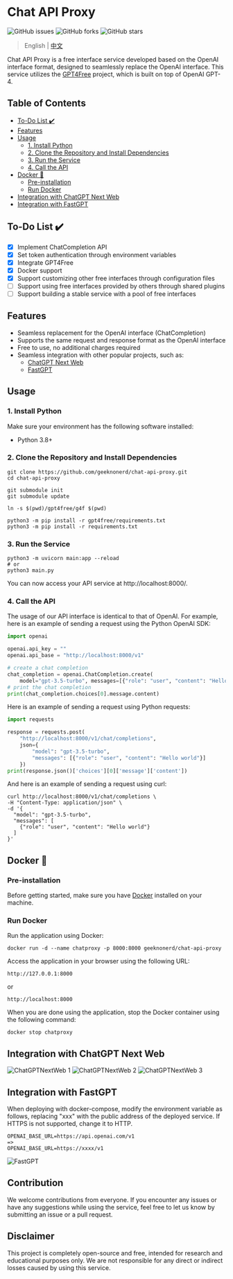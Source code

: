 # Chat API Proxy

![GitHub issues](https://img.shields.io/github/issues/geeknonerd/chat-api-proxy)
![GitHub forks](https://img.shields.io/github/forks/geeknonerd/chat-api-proxy)
![GitHub stars](https://img.shields.io/github/stars/geeknonerd/chat-api-proxy)

> English | [中文](README_cn.md)


Chat API Proxy is a free interface service developed based on the OpenAI interface format, designed to seamlessly replace the OpenAI interface. This service utilizes the [GPT4Free](https://github.com/xtekky/gpt4free) project, which is built on top of OpenAI GPT-4.

## Table of Contents

- [To-Do List ✔️](#to-do-list-✔️)
- [Features](#features)
- [Usage](#usage)
    - [1. Install Python](#1-install-python)
    - [2. Clone the Repository and Install Dependencies](#2-clone-the-repository-and-install-dependencies)
    - [3. Run the Service](#3-run-the-service)
    - [4. Call the API](#4-call-the-api)
- [Docker 🐳](#docker-🐳)
    - [Pre-installation](#pre-installation)
    - [Run Docker](#run-docker)
- [Integration with ChatGPT Next Web](#integration-with-chatgpt-next-web)
- [Integration with FastGPT](#integration-with-fastgpt)

## To-Do List ✔️

- [x] Implement ChatCompletion API
- [x] Set token authentication through environment variables
- [x] Integrate GPT4Free
- [x] Docker support
- [x] Support customizing other free interfaces through configuration files
- [ ] Support using free interfaces provided by others through shared plugins
- [ ] Support building a stable service with a pool of free interfaces

## Features

* Seamless replacement for the OpenAI interface (ChatCompletion)
* Supports the same request and response format as the OpenAI interface
* Free to use, no additional charges required
* Seamless integration with other popular projects, such as:
    * [ChatGPT Next Web](https://github.com/Yidadaa/ChatGPT-Next-Web)
    * [FastGPT](https://github.com/labring/FastGPT)

## Usage

### 1. Install Python

Make sure your environment has the following software installed:

- Python 3.8+

### 2. Clone the Repository and Install Dependencies

```shell
git clone https://github.com/geeknonerd/chat-api-proxy.git
cd chat-api-proxy

git submodule init
git submodule update

ln -s $(pwd)/gpt4free/g4f $(pwd)

python3 -m pip install -r gpt4free/requirements.txt
python3 -m pip install -r requirements.txt
```

### 3. Run the Service

```shell
python3 -m uvicorn main:app --reload
# or
python3 main.py
```

You can now access your API service at http://localhost:8000/.

### 4. Call the API

The usage of our API interface is identical to that of OpenAI.
For example, here is an example of sending a request using the Python OpenAI SDK:

```python
import openai

openai.api_key = ""
openai.api_base = "http://localhost:8000/v1"

# create a chat completion
chat_completion = openai.ChatCompletion.create(
    model="gpt-3.5-turbo", messages=[{"role": "user", "content": "Hello world"}])
# print the chat completion
print(chat_completion.choices[0].message.content)
```

Here is an example of sending a request using Python requests:

```python
import requests

response = requests.post(
    "http://localhost:8000/v1/chat/completions",
    json={
        "model": "gpt-3.5-turbo",
        "messages": [{"role": "user", "content": "Hello world"}]
    })
print(response.json()['choices'][0]['message']['content'])
```

And here is an example of sending a request using curl:

```shell
curl http://localhost:8000/v1/chat/completions \
-H "Content-Type: application/json" \
-d '{
  "model": "gpt-3.5-turbo",
  "messages": [
    {"role": "user", "content": "Hello world"}
  ]
}'
```

## Docker 🐳

### Pre-installation

Before getting started, make sure you have [Docker](https://www.docker.com/get-started) installed on your machine.

### Run Docker

Run the application using Docker:

```
docker run -d --name chatproxy -p 8000:8000 geeknonerd/chat-api-proxy
```

Access the application in your browser using the following URL:

```
http://127.0.0.1:8000
```

or

```
http://localhost:8000
```

When you are done using the application, stop the Docker container using the following command:

```
docker stop chatproxy
```

## Integration with ChatGPT Next Web

![ChatGPTNextWeb 1](docs/imgs/ChatGPTNextWeb-1.png?raw=true 'ChatGPTNextWeb')
![ChatGPTNextWeb 2](docs/imgs/ChatGPTNextWeb-2.png?raw=true 'ChatGPTNextWeb')
![ChatGPTNextWeb 3](docs/imgs/ChatGPTNextWeb-3.png?raw=true 'ChatGPTNextWeb')

## Integration with FastGPT

When deploying with docker-compose, modify the environment variable as follows, replacing "xxx" with the public address of the deployed service. If HTTPS is not supported, change it to HTTP.

```text
OPENAI_BASE_URL=https://api.openai.com/v1
=> 
OPENAI_BASE_URL=https://xxxx/v1
```

![FastGPT](docs/imgs/FastGPT-1.png?raw=true 'FastGPT')

## Contribution

We welcome contributions from everyone. If you encounter any issues or have any suggestions while using the service, feel free to let us know by submitting an issue or a pull request.

## Disclaimer

This project is completely open-source and free, intended for research and educational purposes only. We are not responsible for any direct or indirect losses caused by using this service.
